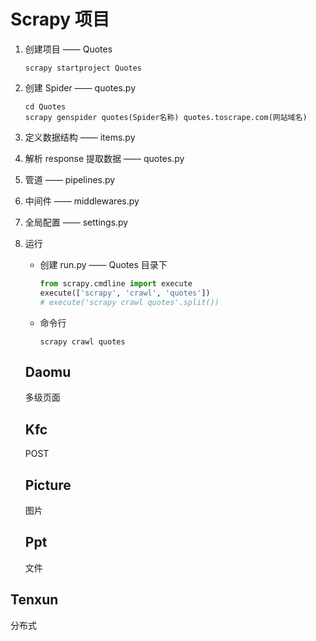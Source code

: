 # Scrapy 项目



1. 创建项目 —— Quotes

   ```
   scrapy startproject Quotes
   ```

2. 创建 Spider —— quotes.py

   ```
   cd Quotes
   scrapy genspider quotes(Spider名称) quotes.toscrape.com(网站域名)
   ```

3. 定义数据结构 —— items.py

4. 解析 response 提取数据 —— quotes.py

5. 管道 —— pipelines.py

6. 中间件 —— middlewares.py

7. 全局配置 —— settings.py

8. 运行

   + 创建 run.py —— Quotes 目录下

     ```python
     from scrapy.cmdline import execute
     execute(['scrapy', 'crawl', 'quotes'])
     # execute('scrapy crawl quotes'.split())
     ```

   + 命令行

     ```
     scrapy crawl quotes
     ```




   ## Daomu

   多级页面



   ## Kfc

   POST



   ## Picture

   图片



   ## Ppt

   文件



## Tenxun

分布式



   

   



